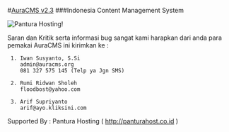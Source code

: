 #[AuraCMS v2.3](http://auracms.org)
###Indonesia Content Management System

![Pantura Hosting!](http://panturahost.co.id/images/logo.png)

Saran dan Kritik serta informasi bug sangat kami harapkan dari anda para pemakai AuraCMS ini kirimkan ke :

     1. Iwan Susyanto, S.Si
   		admin@auracms.org
   		081 327 575 145 (Telp ya Jgn SMS)

	 2. Rumi Ridwan Sholeh
   		floodbost@yahoo.com
		
	 3. Arif Supriyanto
   		arif@ayo.kliksini.com
		
Supported By : Pantura Hosting ( http://panturahost.co.id )
